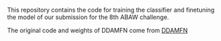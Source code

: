 This repository contains the code for training the classifier and finetuning the model of our submission for the 8th ABAW challenge.

The original code and weights of DDAMFN come from [DDAMFN](https://github.com/simon20010923/DDAMFN)
